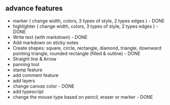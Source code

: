 ## advance features

- marker ( change width, colors, 3 types of style, 2 types edges ) - DONE
- highlighter ( change width, colors, 3 types of style, 2 types edges ) - DONE
- Write text (with markdown) - DONE
- Add markdown on sticky notes
- Create shapes: square, circle, rectangle, diamond, triangle, downward pointing triangle, rounded rectangle (filled & outline) - DONE
- Straight line & Arrow
- panning tool
- stamp feature
- add comment feature
- add layers
- change canvas color - DONE
- add typescript
- change the mouse type based on pencil, eraser or marker - DONE
